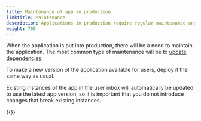 ```yaml
---
title: Maintenance of app in production
linktitle: Maintenance
description: Applications in production require regular maintenance and updates.
weight: 700
---
```


When the application is put into production, there will be a need to maintain the application.
The most common type of maintenance will be to [update dependencies](./dependencies).

To make a new version of the application available for users, deploy it the same way as usual.

Existing instances of the app in the user inbox will automatically be updated to use the latest app version,
so it is important that you do not introduce changes that break existing instances.

{{<children>}}